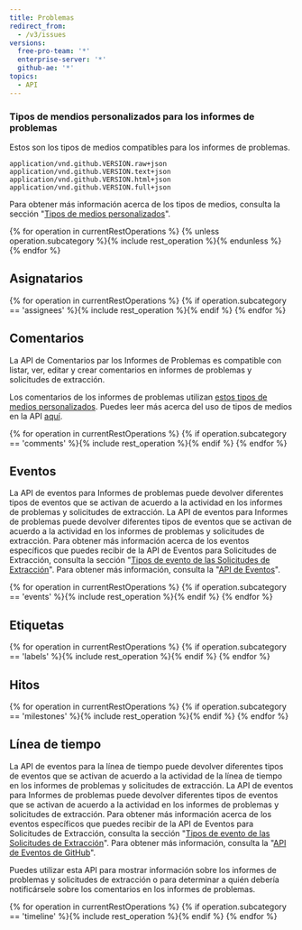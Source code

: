 ```yaml
---
title: Problemas
redirect_from:
  - /v3/issues
versions:
  free-pro-team: '*'
  enterprise-server: '*'
  github-ae: '*'
topics:
  - API
---
```


### Tipos de mendios personalizados para los informes de problemas

Estos son los tipos de medios compatibles para los informes de problemas.

    application/vnd.github.VERSION.raw+json
    application/vnd.github.VERSION.text+json
    application/vnd.github.VERSION.html+json
    application/vnd.github.VERSION.full+json

Para obtener más información acerca de los tipos de medios, consulta la sección "[Tipos de medios personalizados](/rest/overview/media-types)".

{% for operation in currentRestOperations %}
  {% unless operation.subcategory %}{% include rest_operation %}{% endunless %}
{% endfor %}

## Asignatarios

{% for operation in currentRestOperations %}
  {% if operation.subcategory == 'assignees' %}{% include rest_operation %}{% endif %}
{% endfor %}

## Comentarios

La API de Comentarios par los Informes de Problemas es compatible con listar, ver, editar y crear comentarios en informes de problemas y solicitudes de extracción.

Los comentarios de los informes de problemas utilizan [estos tipos de medios personalizados](#custom-media-types). Puedes leer más acerca del uso de tipos de medios en la API [aquí](/v3/media/).

{% for operation in currentRestOperations %}
  {% if operation.subcategory == 'comments' %}{% include rest_operation %}{% endif %}
{% endfor %}

## Eventos

La API de eventos para Informes de problemas puede devolver diferentes tipos de eventos que se activan de acuerdo a la actividad en los informes de problemas y solicitudes de extracción. La API de eventos para Informes de problemas puede devolver diferentes tipos de eventos que se activan de acuerdo a la actividad en los informes de problemas y solicitudes de extracción. Para obtener más información acerca de los eventos específicos que puedes recibir de la API de Eventos para Solicitudes de Extracción, consulta la sección "[Tipos de evento de las Solicitudes de Extracción](/developers/webhooks-and-events/issue-event-types)". Para obtener más información, consulta la "[API de Eventos](/developers/webhooks-and-events/github-event-types)".

{% for operation in currentRestOperations %}
  {% if operation.subcategory == 'events' %}{% include rest_operation %}{% endif %}
{% endfor %}

## Etiquetas

{% for operation in currentRestOperations %}
  {% if operation.subcategory == 'labels' %}{% include rest_operation %}{% endif %}
{% endfor %}

## Hitos

{% for operation in currentRestOperations %}
  {% if operation.subcategory == 'milestones' %}{% include rest_operation %}{% endif %}
{% endfor %}

## Línea de tiempo

La API de eventos para la línea de tiempo puede devolver diferentes tipos de eventos que se activan de acuerdo a la actividad de la línea de tiempo en los informes de problemas y solicitudes de extracción. La API de eventos para Informes de problemas puede devolver diferentes tipos de eventos que se activan de acuerdo a la actividad en los informes de problemas y solicitudes de extracción. Para obtener más información acerca de los eventos específicos que puedes recibir de la API de Eventos para Solicitudes de Extracción, consulta la sección "[Tipos de evento de las Solicitudes de Extracción](/developers/webhooks-and-events/issue-event-types)". Para obtener más información, consulta la "[API de Eventos de GitHub](/developers/webhooks-and-events/github-event-types)".

Puedes utilizar esta API para mostrar información sobre los informes de problemas y solicitudes de extracción o para determinar a quién debería notificársele sobre los comentarios en los informes de problemas.

{% for operation in currentRestOperations %}
  {% if operation.subcategory == 'timeline' %}{% include rest_operation %}{% endif %}
{% endfor %}

